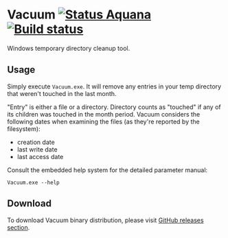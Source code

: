 Vacuum [![Status Aquana][status-aquana]][andivionian-status-classifier] [![Build status][build-status-appveyor]][appveyor]
======

Windows temporary directory cleanup tool.

Usage
-----

Simply execute `Vacuum.exe`. It will remove any entries in your temp directory
that weren't touched in the last month.

"Entry" is either a file or a directory. Directory counts as "touched" if any of
its children was touched in the month period. Vacuum considers the following
dates when examining the files (as they're reported by the filesystem):

- creation date
- last write date
- last access date

Consult the embedded help system for the detailed parameter manual:

    Vacuum.exe --help

Download
--------

To download Vacuum binary distribution, please visit [GitHub releases
section][releases].

[andivionian-status-classifier]: https://github.com/ForNeVeR/andivionian-status-classifier
[appveyor]: https://ci.appveyor.com/project/ForNeVeR/Vacuum/branch/develop

[build-status-appveyor]: https://ci.appveyor.com/api/projects/status/9mogckfsaxpvmfef/branch/develop?svg=true
[releases]: https://github.com/ForNeVeR/Vacuum/releases
[status-aquana]: https://img.shields.io/badge/status-aquana-yellowgreen.svg
